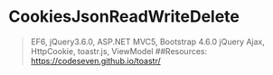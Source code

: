 # CookiesJsonReadWriteDelete
> EF6, jQuery3.6.0, ASP.NET MVC5, Bootstrap 4.6.0
> jQuery Ajax, HttpCookie, toastr.js, ViewModel
##Resources:
>https://codeseven.github.io/toastr/
